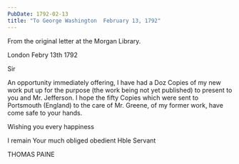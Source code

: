 ```yaml
---
PubDate: 1792-02-13
title: "To George Washington  February 13, 1792"
---
```


   From the original letter at the Morgan Library.

   London Febry 13th 1792

   Sir

   An opportunity immediately offering, I have had a Doz Copies of my new
   work put up for the purpose (the work being not yet published) to present
   to you and Mr. Jefferson. I hope the fifty Copies which were sent to 
   Portsmouth (England) to the care of Mr. Greene, of my former work, have come
   safe to your hands.

   Wishing you every happiness 
   
   I remain Your much obliged obedient Hble Servant

   THOMAS PAINE



